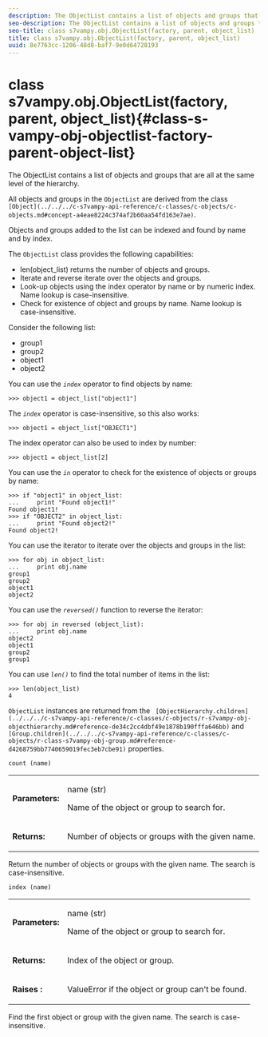 ```yaml
---
description: The ObjectList contains a list of objects and groups that are all at the same level of the hierarchy.
seo-description: The ObjectList contains a list of objects and groups that are all at the same level of the hierarchy.
seo-title: class s7vampy.obj.ObjectList(factory, parent, object_list)
title: class s7vampy.obj.ObjectList(factory, parent, object_list)
uuid: 8e7763cc-1206-48d8-baf7-9e0d64728193
---
```


# class s7vampy.obj.ObjectList(factory, parent, object_list){#class-s-vampy-obj-objectlist-factory-parent-object-list}

The ObjectList contains a list of objects and groups that are all at the same level of the hierarchy.

 All objects and groups in the `ObjectList` are derived from the class ` [Object](../../../c-s7vampy-api-reference/c-classes/c-objects/c-objects.md#concept-a4eae8224c374af2b60aa54fd163e7ae)`.

Objects and groups added to the list can be indexed and found by name and by index.

The `ObjectList` class provides the following capabilities:

* len(object_list) returns the number of objects and groups. 
* Iterate and reverse iterate over the objects and groups. 
* Look-up objects using the index operator by name or by numeric index. Name lookup is case-insensitive. 
* Check for existence of object and groups by name. Name lookup is case-insensitive.

Consider the following list:

* group1 
* group2 
* object1 
* object2

You can use the *`index`* operator to find objects by name:

```
>>> object1 = object_list["object1"]
```

The *`index`* operator is case-insensitive, so this also works:

```
>>> object1 = object_list["OBJECT1"]
```

The index operator can also be used to index by number:

```
>>> object1 = object_list[2]
```

You can use the *`in`* operator to check for the existence of objects or groups by name:

```
>>> if "object1" in object_list: 
...     print "Found object1!" 
Found object1! 
>>> if "OBJECT2" in object_list: 
...     print "Found object2!" 
Found object2!
```

You can use the iterator to iterate over the objects and groups in the list:

```
>>> for obj in object_list: 
...     print obj.name 
group1 
group2 
object1 
object2
```

You can use the *`reversed()`* function to reverse the iterator:

```
>>> for obj in reversed (object_list): 
...     print obj.name 
object2 
object1 
group2 
group1
```

You can use *`len()`* to find the total number of items in the list:

```
>>> len(object_list) 
4
```

`ObjectList` instances are returned from the ` [ObjectHierarchy.children](../../../c-s7vampy-api-reference/c-classes/c-objects/r-s7vampy-obj-objecthierarchy.md#reference-de34c2cc4dbf49e1878b190fffa646bb)` and ` [Group.children](../../../c-s7vampy-api-reference/c-classes/c-objects/r-class-s7vampy-obj-group.md#reference-d4268759bb7740659019fec3eb7cbe91)` properties.

`count (name)`

<table id="table_35839B41BDC04D9788A798D5A8DC2BBF"> 
 <tbody> 
  <tr> 
   <td> <b> Parameters:</b> </td> 
   <td> <p> <span class="codeph"> name (str) </span> </p> <p>Name of the object or group to search for. </p> </td> 
  </tr> 
  <tr> 
   <td> <b> Returns:</b> </td> 
   <td> <p> Number of objects or groups with the given name. </p> </td> 
  </tr> 
 </tbody> 
</table>

Return the number of objects or groups with the given name. The search is case-insensitive.

`index (name)`

<table id="table_21FAE5A1D9F0448795C38A06028D3584"> 
 <tbody> 
  <tr> 
   <td> <b> Parameters:</b> </td> 
   <td> <p> <span class="codeph"> name (str) </span> </p> <p>Name of the object or group to search for. </p> </td> 
  </tr> 
  <tr> 
   <td> <b> Returns:</b> </td> 
   <td> <p> Index of the object or group. </p> </td> 
  </tr> 
  <tr> 
   <td> <b> Raises :</b> </td> 
   <td> <p> <span class="codeph"> ValueError </span> if the object or group can't be found. </p> </td> 
  </tr> 
 </tbody> 
</table>

Find the first object or group with the given name. The search is case-insensitive. 
